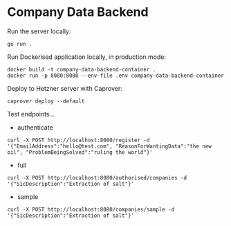 # Company Data Backend

Run the server locally:

```
go run .
```

Run Dockerised application locally, in production mode:

```
docker build -t company-data-backend-container .
docker run -p 8080:8080 --env-file .env company-data-backend-container
```

Deploy to Hetzner server with Caprover:

```
caprover deploy --default
```

Test endpoints...

- authenticate
```
curl -X POST http://localhost:8080/register -d '{"EmailAddress":"hello@test.com", "ReasonForWantingData":"the new oil", "ProblemBeingSolved":"ruling the world"}'
```

- full
```
curl -X POST http://localhost:8080/authorised/companies -d '{"SicDescription":"Extraction of salt"}'
```

- sample
```
curl -X POST http://localhost:8080/companies/sample -d '{"SicDescription":"Extraction of salt"}'
```
